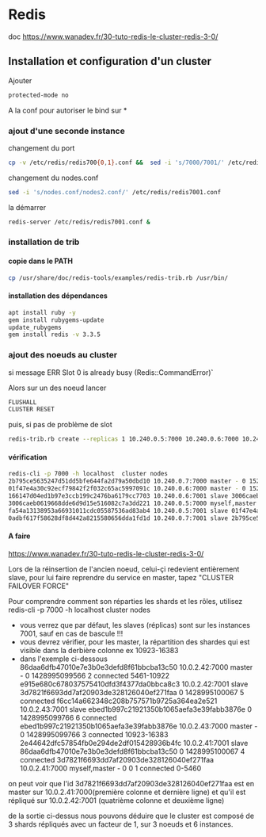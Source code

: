 # Redis

doc https://www.wanadev.fr/30-tuto-redis-le-cluster-redis-3-0/

## Installation et configuration d'un cluster

Ajouter 

```bash
protected-mode no
```
A la conf pour autoriser le bind sur *

### ajout d'une seconde instance

changement du port

```bash
cp -v /etc/redis/redis700{0,1}.conf &&  sed -i 's/7000/7001/' /etc/redis/redis7001.conf
```
changement du nodes.conf

```bash
sed -i 's/nodes.conf/nodes2.conf/' /etc/redis/redis7001.conf
```
la démarrer

```bash
redis-server /etc/redis/redis7001.conf &
```

### installation  de trib 

#### copie dans le PATH

```bash
cp /usr/share/doc/redis-tools/examples/redis-trib.rb /usr/bin/ 
```

#### installation des dépendances

```bash
apt install ruby -y
gem install rubygems-update
update_rubygems
gem install redis -v 3.3.5
```


### ajout des noeuds au cluster

si message  ̀ERR Slot 0 is already busy (Redis::CommandError)̀`

Alors sur un des noeud lancer 

```bash
FLUSHALL
CLUSTER RESET 
```
puis, si pas de problème de slot

```bash
redis-trib.rb create --replicas 1 10.240.0.5:7000 10.240.0.6:7000 10.240.0.7:7000 10.240.0.5:7001 10.240.0.6:7001 10.240.0.7:7001
```
#### vérification

```bash
redis-cli -p 7000 -h localhost  cluster nodes
2b795ce5635247d51dd5bfe644fa2d79a50dbd10 10.240.0.7:7000 master - 0 1522080289879 3 connected 10923-16383
01f47e4a30c92ecf79842f2f032c65ac5997091c 10.240.0.6:7000 master - 0 1522080288877 2 connected 5461-10922
166147d04ed1b97e3ccb199c2476ba6179cc7703 10.240.0.6:7001 slave 3006caeb0619668dde6d9d15e516082c7a3dd221 0 1522080289378 5 connected
3006caeb0619668dde6d9d15e516082c7a3dd221 10.240.0.5:7000 myself,master - 0 0 1 connected 0-5460
fa54a13138953a66931011cdc05587536ad83ab4 10.240.0.5:7001 slave 01f47e4a30c92ecf79842f2f032c65ac5997091c 0 1522080287874 4 connected
0adbf617f58628df8d442a8215580656dda1fd1d 10.240.0.7:7001 slave 2b795ce5635247d51dd5bfe644fa2d79a50dbd10 0 1522080288376 6 connected
```

#### A faire ####

https://www.wanadev.fr/30-tuto-redis-le-cluster-redis-3-0/

Lors de la réinsertion de l'ancien noeud, celui-çi redevient entièrement slave, pour lui faire reprendre 
du service en master, tapez "CLUSTER FAILOVER FORCE"  

Pour comprendre comment son réparties les shards et les rôles, utilisez redis-cli -p 7000 -h localhost  cluster nodes

* vous verrez que par défaut, les slaves (réplicas) sont sur les instances 7001, sauf en cas de bascule !!!
* vous devrez vérifier, pour les master, la répartition des shardes qui est visible dans la derbière colonne ex 10923-16383
* dans l'exemple ci-dessous 
86daa6dfb47010e7e3b0e3defd8f61bbcba13c50 10.0.2.42:7000 master - 0 1428995099566 2 connected 5461-10922
e915e680c678037575410dfd3f4377da0bbca8c3 10.0.2.42:7001 slave 3d7821f6693dd7af20903de328126040ef271faa 0 1428995100067 5 connected
f6cc14a662348c208b757571b9725a364ea2e521 10.0.2.43:7001 slave ebed1b997c21921350b1065aefa3e39fabb3876e 0 1428995099766 6 connected
ebed1b997c21921350b1065aefa3e39fabb3876e 10.0.2.43:7000 master - 0 1428995099766 3 connected 10923-16383
2e44642dfc57854fb0e294de2df015428936b4fc 10.0.2.41:7001 slave 86daa6dfb47010e7e3b0e3defd8f61bbcba13c50 0 1428995100067 4 connected
3d7821f6693dd7af20903de328126040ef271faa 10.0.2.41:7000 myself,master - 0 0 1 connected 0-5460

on peut voir que l'id 3d7821f6693dd7af20903de328126040ef271faa est en master sur 10.0.2.41:7000(première colonne et dernière ligne) et qu'il est répliqué sur 10.0.2.42:7001 (quatrième colonne et deuxième ligne) 

de la sortie ci-dessus nous pouvons déduire que le cluster est  composé de 3 shards répliqués avec un facteur de 1, sur 3 noeuds et 6 instances.

 


